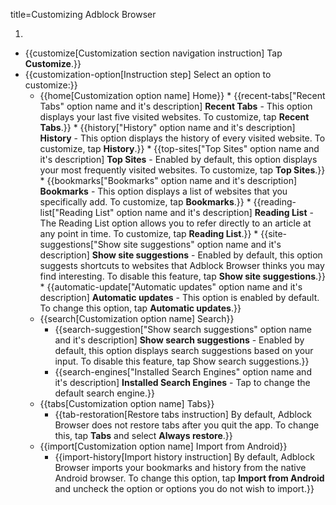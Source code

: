 title=Customizing Adblock Browser

1. <? include open-setting-android ?>
* {{customize[Customization section navigation instruction] Tap <strong>Customize</strong>.}}
* {{customization-option[Instruction step] Select an option to customize:}}
    * {{home[Customization option name] Home}}
          * {{recent-tabs["Recent Tabs" option name and it's description] <strong>Recent Tabs</strong> - This option displays your last five visited websites. To customize, tap <strong>Recent Tabs</strong>.}}
          * {{history["History" option name and it's description] <strong>History</strong> - This option displays the history of every visited website. To customize, tap <strong>History</strong>.}}
          * {{top-sites["Top Sites" option name and it's description] <strong>Top Sites</strong> - Enabled by default, this option displays your most frequently visited websites. To customize, tap <strong>Top Sites</strong>.}}
          * {{bookmarks["Bookmarks" option name and it's description] <strong>Bookmarks</strong> - This option displays a list of websites that you specifically add. To customize, tap <strong>Bookmarks</strong>.}}
          * {{reading-list["Reading List" option name and it's description] <strong>Reading List</strong> - The Reading List option allows you to refer directly to an article at any point in time. To customize, tap <strong>Reading List</strong>.}}
          * {{site-suggestions["Show site suggestions" option name and it's description] <strong>Show site suggestions</strong> - Enabled by default, this option suggests shortcuts to websites that Adblock Browser thinks you may find interesting. To disable this feature, tap <strong>Show site suggestions</strong>.}}
          * {{automatic-update["Automatic updates" option name and it's description] <strong>Automatic updates</strong> - This option is enabled by default. To change this option, tap <strong>Automatic updates</strong>.}}
    * {{search[Customization option name] Search}}
        * {{search-suggestion["Show search suggestions" option name and it's description] <strong>Show search suggestions</strong> - Enabled by default, this option displays search suggestions based on your input. To disable this feature, tap Show search suggestions.}}
        * {{search-engines["Installed Search Engines" option name and it's description] <strong>Installed Search Engines</strong> - Tap to change the default search engine.}}
    * {{tabs[Customization option name] Tabs}}
        * {{tab-restoration[Restore tabs instruction] By default, Adblock Browser does not restore tabs after you quit the app. To change this, tap <strong>Tabs</strong> and select <strong>Always restore</strong>.}}
    * {{import[Customization option name] Import from Android}}
        * {{import-history[Import history instruction] By default, Adblock Browser imports your bookmarks and history from the native Android browser. To change this option, tap <strong>Import from Android</strong> and uncheck the option or options you do not wish to import.}}
